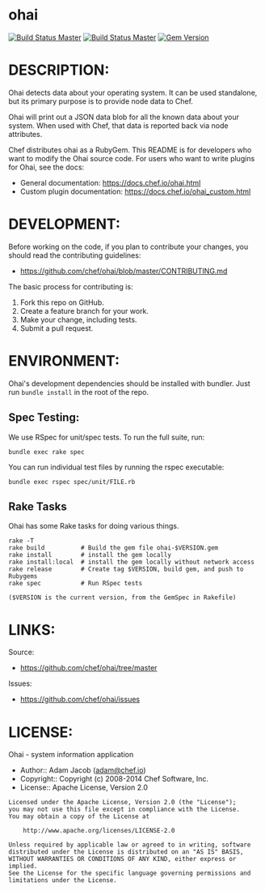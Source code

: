 # ohai
[![Build Status Master](https://travis-ci.org/chef/ohai.svg?branch=master)](https://travis-ci.org/chef/ohai)
[![Build Status Master](https://ci.appveyor.com/api/projects/status/github/chef/ohai?branch=master&svg=true&passingText=master%20-%20Ok&pendingText=master%20-%20Pending&failingText=master%20-%20Failing)](https://ci.appveyor.com/project/Chef/ohai/branch/master)
[![Gem Version](https://badge.fury.io/rb/ohai.svg)](https://badge.fury.io/rb/ohai)


# DESCRIPTION:

Ohai detects data about your operating system. It can be used
standalone, but its primary purpose is to provide node data to Chef.

Ohai will print out a JSON data blob for all the known data about your
system. When used with Chef, that data is reported back via node
attributes.

Chef distributes ohai as a RubyGem. This README is for developers who
want to modify the Ohai source code. For users who want to write plugins
for Ohai, see the docs:

* General documentation: https://docs.chef.io/ohai.html
* Custom plugin documentation: https://docs.chef.io/ohai_custom.html

# DEVELOPMENT:

Before working on the code, if you plan to contribute your changes, you
should read the contributing guidelines:

* https://github.com/chef/ohai/blob/master/CONTRIBUTING.md

The basic process for contributing is:

1. Fork this repo on GitHub.
2. Create a feature branch for your work.
3. Make your change, including tests.
4. Submit a pull request.

# ENVIRONMENT:

Ohai's development dependencies should be installed with bundler. Just
run `bundle install` in the root of the repo.

## Spec Testing:

We use RSpec for unit/spec tests. To run the full suite, run:

    bundle exec rake spec

You can run individual test files by running the rspec executable:

    bundle exec rspec spec/unit/FILE.rb

## Rake Tasks

Ohai has some Rake tasks for doing various things.

    rake -T
    rake build          # Build the gem file ohai-$VERSION.gem
    rake install        # install the gem locally
    rake install:local  # install the gem locally without network access
    rake release        # Create tag $VERSION, build gem, and push to Rubygems
    rake spec           # Run RSpec tests

    ($VERSION is the current version, from the GemSpec in Rakefile)

# LINKS:

Source:

* https://github.com/chef/ohai/tree/master

Issues:

* https://github.com/chef/ohai/issues

# LICENSE:

Ohai - system information application

* Author:: Adam Jacob (<adam@chef.io>)
* Copyright:: Copyright (c) 2008-2014 Chef Software, Inc.
* License:: Apache License, Version 2.0

```text
Licensed under the Apache License, Version 2.0 (the "License");
you may not use this file except in compliance with the License.
You may obtain a copy of the License at

    http://www.apache.org/licenses/LICENSE-2.0

Unless required by applicable law or agreed to in writing, software
distributed under the License is distributed on an "AS IS" BASIS,
WITHOUT WARRANTIES OR CONDITIONS OF ANY KIND, either express or implied.
See the License for the specific language governing permissions and
limitations under the License.
```
